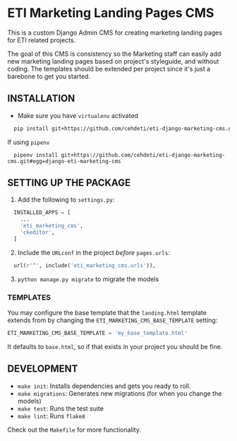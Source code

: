 ETI Marketing Landing Pages CMS
===============================

This is a custom Django Admin CMS for creating marketing landing pages for ETI related projects.

The goal of this CMS is consistency so the Marketing staff can easily add new marketing landing pages based on project's styleguide, and without coding. The templates should be extended per project since it's just a barebone to get you started.

INSTALLATION
------------

* Make sure you have `virtualenv` activated

```bash
  pip install git+https://github.com/cehdeti/eti-django-marketing-cms.git
```

If using `pipenv`

```
  pipenv install git+https://github.com/cehdeti/eti-django-marketing-cms.git#egg=django-eti-marketing-cms
```

SETTING UP THE PACKAGE
----------------------

1. Add the following to `settings.py`:

```python
  INSTALLED_APPS = [
    ...
    'eti_marketing_cms',
    'ckeditor',
  ]
```

2. Include the `URLconf` in the project _before_ `pages.urls`:

```python
  url(r'^', include('eti_marketing_cms.urls')),
```

3. `python manage.py migrate` to migrate the models

### TEMPLATES

You may configure the base template that the `landing.html` template extends
from by changing the `ETI_MARKETING_CMS_BASE_TEMPLATE` setting:

```python
ETI_MARKETING_CMS_BASE_TEMPLATE = 'my_base_template.html'
```

It defaults to `base.html`, so if that exists in your project you should be
fine.

DEVELOPMENT
-----------

* `make init`: Installs dependencies and gets you ready to roll.
* `make migrations`: Generates new migrations (for when you change the models)
* `make test`: Runs the test suite
* `make lint`: Runs `flake8`

Check out the `Makefile` for more functionality.
